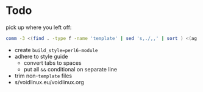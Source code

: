 Todo
====

pick up where you left off:

```sh
comm -3 <(find . -type f -name 'template' | sed 's,./,,' | sort ) <(ag Weidenbaum -l | sort) | ag srcpkgs
```
- create `build_style=perl6-module`
- adhere to style guide
  - convert tabs to spaces
  - put all `&&` conditional on separate line
- trim non-`template` files
- s/voidlinux.eu/voidlinux.org
